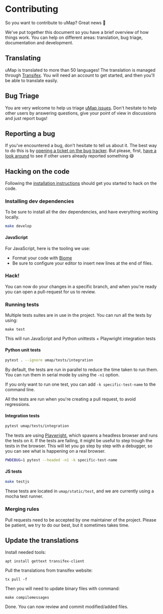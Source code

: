 # Contributing

So you want to contribute to uMap? Great news 🙌

We've put together this document so you have a brief overview of how things work.
You can help on different areas: translation, bug triage, documentation and development.

## Translating

uMap is translated to more than 50 languages! The translation is managed through [Transifex](https://www.transifex.com/openstreetmap/umap/). You will need an account to get started, and then you'll be able to translate easily.

## Bug Triage

You are very welcome to help us triage [uMap issues](https://github.com/umap-project/umap/issues). Don't hesitate to help other users by answering questions, give your point of view in discussions and just report bugs!

## Reporting a bug

If you've encountered a bug, don't hesitate to tell us about it. The best way to do this is by [opening a ticket on the bug tracker](https://github.com/umap-project/umap/issues/new/choose). But please, first, [have a look around](https://github.com/umap-project/umap/issues?q=is%3Aissue+is%3Aopen+sort%3Aupdated-desc) to see if other users already reported something 😅

## Hacking on the code

Following the [installation instructions](install.md) should get you started to hack on the code.

### Installing dev dependencies

To be sure to install all the dev dependencies, and have everything working locally.

```bash
make develop
```

#### JavaScript

For JavaScript, here is the tooling we use:

- Format your code with [Biome](https://biomejs.dev/)
- Be sure to configure your editor to insert new lines at the end of files.

### Hack!

You can now do your changes in a specific branch, and when you're ready you can open a pull-request for us to review.

### Running tests

Multiple tests suites are in use in the project. You can run all the tests by using:

```
make test 
```

This will run JavaScript and Python unittests + Playwright integration tests

#### Python unit tests

```bash
pytest . --ignore umap/tests/integration
```

By default, the tests are run in parallel to reduce the time taken to run them. You can run them in serial mode by using the `-n1` option.

If you only want to run one test, you can add `-k specific-test-name` to the command line.

All the tests are run when you're creating a pull request, to avoid regressions.

#### Integration tests

```bash
pytest umap/tests/integration
```

The tests are using [Playwright](https://playwright.dev), which spawns a headless browser and runs the tests on it.
If the tests are failing, it might be useful to step trough the tests in the browser. This will let you go step by step with a debugger, so you can see what is happening on a real browser.

```bash
PWDEBUG=1 pytest --headed -n1 -k specific-test-name
```

#### JS tests

```bash
make testjs
```

These tests are located in `umap/static/test`, and we are currently using a mocha test runner.

### Merging rules

Pull requests need to be accepted by one maintainer of the project. Please be patient, we try to do our best, but it sometimes takes time.

## Update the translations

Install needed tools:

    apt install gettext transifex-client

Pull the translations from transifex website:

    tx pull -f

Then you will need to update binary files with command:

    make compilemessages

Done. You can now review and commit modified/added files.
